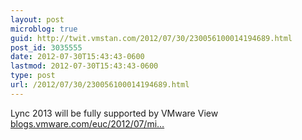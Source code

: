 ```yaml
---
layout: post
microblog: true
guid: http://twit.vmstan.com/2012/07/30/230056100014194689.html
post_id: 3035555
date: 2012-07-30T15:43:43-0600
lastmod: 2012-07-30T15:43:43-0600
type: post
url: /2012/07/30/230056100014194689.html
---
```

Lync 2013 will be fully supported by VMware View <a href="http://blogs.vmware.com/euc/2012/07/microsoft-lync-2013-support-with-vmware-view-desktops.html">blogs.vmware.com/euc/2012/07/mi…</a>
